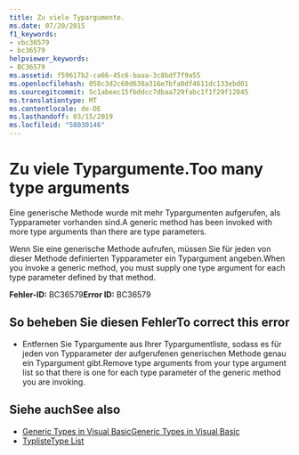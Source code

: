 ```yaml
---
title: Zu viele Typargumente.
ms.date: 07/20/2015
f1_keywords:
- vbc36579
- bc36579
helpviewer_keywords:
- BC36579
ms.assetid: f59617b2-ca66-45c6-baaa-3c8bdf7f9a55
ms.openlocfilehash: 058c3d2c60d638a316e7bfa0df4611dc133ebd01
ms.sourcegitcommit: 5c1abeec15fbddcc7dbaa729fabc1f1f29f12045
ms.translationtype: MT
ms.contentlocale: de-DE
ms.lasthandoff: 03/15/2019
ms.locfileid: "58030146"
---
```

# <a name="too-many-type-arguments"></a><span data-ttu-id="0348f-102">Zu viele Typargumente.</span><span class="sxs-lookup"><span data-stu-id="0348f-102">Too many type arguments</span></span>
<span data-ttu-id="0348f-103">Eine generische Methode wurde mit mehr Typargumenten aufgerufen, als Typparameter vorhanden sind.</span><span class="sxs-lookup"><span data-stu-id="0348f-103">A generic method has been invoked with more type arguments than there are type parameters.</span></span>  
  
 <span data-ttu-id="0348f-104">Wenn Sie eine generische Methode aufrufen, müssen Sie für jeden von dieser Methode definierten Typparameter ein Typargument angeben.</span><span class="sxs-lookup"><span data-stu-id="0348f-104">When you invoke a generic method, you must supply one type argument for each type parameter defined by that method.</span></span>  
  
 <span data-ttu-id="0348f-105">**Fehler-ID:** BC36579</span><span class="sxs-lookup"><span data-stu-id="0348f-105">**Error ID:** BC36579</span></span>  
  
## <a name="to-correct-this-error"></a><span data-ttu-id="0348f-106">So beheben Sie diesen Fehler</span><span class="sxs-lookup"><span data-stu-id="0348f-106">To correct this error</span></span>  
  
-   <span data-ttu-id="0348f-107">Entfernen Sie Typargumente aus Ihrer Typargumentliste, sodass es für jeden von Typparameter der aufgerufenen generischen Methode genau ein Typargument gibt.</span><span class="sxs-lookup"><span data-stu-id="0348f-107">Remove type arguments from your type argument list so that there is one for each type parameter of the generic method you are invoking.</span></span>  
  
## <a name="see-also"></a><span data-ttu-id="0348f-108">Siehe auch</span><span class="sxs-lookup"><span data-stu-id="0348f-108">See also</span></span>

- [<span data-ttu-id="0348f-109">Generic Types in Visual Basic</span><span class="sxs-lookup"><span data-stu-id="0348f-109">Generic Types in Visual Basic</span></span>](../../visual-basic/programming-guide/language-features/data-types/generic-types.md)
- [<span data-ttu-id="0348f-110">Typliste</span><span class="sxs-lookup"><span data-stu-id="0348f-110">Type List</span></span>](../../visual-basic/language-reference/statements/type-list.md)
